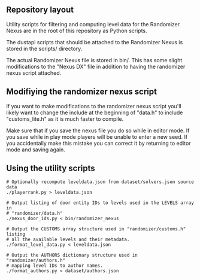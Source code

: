 ## Repository layout

Utility scripts for filtering and computing level data for the Randomizer Nexus
are in the root of this repository as Python scripts.

The dustapi scripts that should be attached to the Randomizer Nexus is stored in
the scripts/ directory.

The actual Randomizer Nexus file is stored in bin/. This has some slight
modifications to the "Nexus DX" file in addition to having the randomizer nexus
script attached.

## Modifiying the randomizer nexus script

If you want to make modifications to the randomizer nexus script you'll likely
want to change the include at the beginning of "data.h" to
include "customs\_lite.h" as it is much faster to compile.

Make sure that if you save the nexus file you do so while in editor mode. If you
save while in play mode players will be unable to enter a new seed. If you
accidentally make this mistake you can correct it by returning to editor mode
and saving again.

## Using the utility scripts

```
# Optionally recompute leveldata.json from dataset/solvers.json source data
./playerrank.py > leveldata.json

# Output listing of door entity IDs to levels used in the LEVELS array in
# "randomizer/data.h"
./nexus_door_ids.py < bin/randomizer_nexus

# Output the CUSTOMS array structure used in "randomizer/customs.h" listing
# all the available levels and their metadata.
./format_level_data.py < leveldata.json

# Output the AUTHORS dictionary structure used in "randomizer/authors.h"
# mapping level IDs to author names.
./format_authors.py < dataset/authors.json
```
